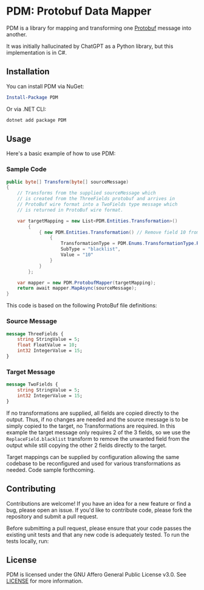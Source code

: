 # PDM: Protobuf Data Mapper
PDM is a library for mapping and transforming one [Protobuf](https://protobuf.dev/) message into another. 

It was initially hallucinated by ChatGPT as a Python library, but this implementation is in C#.

## Installation
You can install PDM via NuGet:

```powershell
Install-Package PDM
```

Or via .NET CLI:

```bash
dotnet add package PDM
```

## Usage
Here's a basic example of how to use PDM:

### Sample Code

```csharp
public byte[] Transform(byte[] sourceMessage)
{
	// Transforms from the supplied sourceMessage which 
	// is created from the ThreeFields protobuf and arrives in 
	// ProtoBuf wire format into a TwoFields type message which
	// is returned in ProtoBuf wire format.

	var targetMapping = new List<PDM.Entities.Transformation>()
		{
			{ new PDM.Entities.Transformation() // Remove field 10 from the output
				{
					TransformationType = PDM.Enums.TransformationType.ReplaceField,
					SubType = "blacklist",
					Value = "10"
				}
			}
		};

	var mapper = new PDM.ProtobufMapper(targetMapping);
	return await mapper.MapAsync(sourceMessage);
}
```

This code is based on the following ProtoBuf file definitions:

### Source Message

```protobuf
message ThreeFields {
    string StringValue = 5;
    float FloatValue = 10;
    int32 IntegerValue = 15;
}
```

### Target Message

```protobuf
message TwoFields {
    string StringValue = 5;
    int32 IntegerValue = 15;
}
```

If no transformations are supplied, all fields are copied directly to the output. Thus, if no 
changes are needed and the source message is to be simply copied to the target, no Transformations 
are required. In this example the target message only requires 2 of the 3 fields, so we use 
the `ReplaceField.blacklist` transform to remove the unwanted field from the output while 
still copying the other 2 fields directly to the target.

Target mappings can be supplied by configuration allowing the same codebase to be 
reconfigured and used for various transformations as needed. Code sample forthcoming.

## Contributing
Contributions are welcome! If you have an idea for a new feature or find a bug, please open an issue. If you'd like to contribute code, please fork the repository and submit a pull request.

Before submitting a pull request, please ensure that your code passes the existing unit tests and that any new code is adequately tested. To run the tests locally, run:

## License
PDM is licensed under the GNU Affero General Public License v3.0. See [LICENSE](.\LICENSE) for more information.